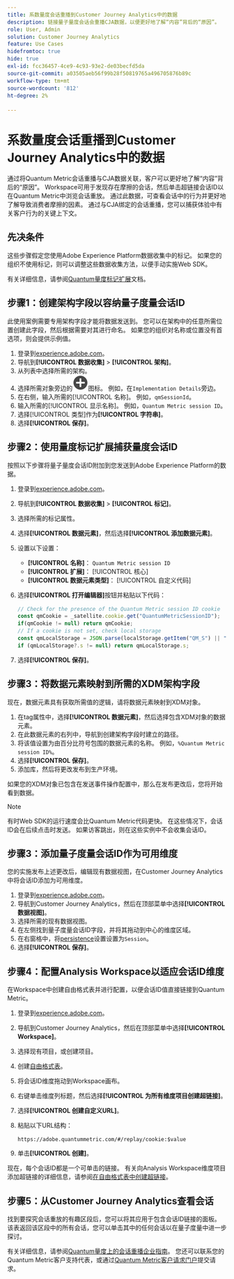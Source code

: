 ```yaml
---
title: 系数量度会话重播到Customer Journey Analytics中的数据
description: 链接量子量度会话会重播CJA数据，以便更好地了解“内容”背后的“原因”。
role: User, Admin
solution: Customer Journey Analytics
feature: Use Cases
hidefromtoc: true
hide: true
exl-id: fcc36457-4ce9-4c93-93e2-de03becfd5da
source-git-commit: a03505aeb56f99b28f50819765a496705876b89c
workflow-type: tm+mt
source-wordcount: '812'
ht-degree: 2%

---
```


# 系数量度会话重播到Customer Journey Analytics中的数据

通过将Quantum Metric会话重播与CJA数据关联，客户可以更好地了解“内容”背后的“原因”。  Workspace可用于发现存在摩擦的会话，然后单击超链接会话ID以在Quantum Metric中浏览会话重放。  通过此数据，可查看会话中的行为并更好地了解导致消费者摩擦的因素。  通过与CJA绑定的会话重播，您可以捕获体验中有关客户行为的关键上下文。

## 先决条件

这些步骤假定您使用Adobe Experience Platform数据收集中的标记。 如果您的组织不使用标记，则可以调整这些数据收集方法，以便手动实施Web SDK。

有关详细信息，请参阅[Quantum量度标记扩展](https://experienceleague.adobe.com/en/docs/experience-platform/destinations/catalog/analytics/quantum-metric)文档。

## 步骤1：创建架构字段以容纳量子度量会话ID

此使用案例需要专用架构字段才能将数据发送到。 您可以在架构中的任意所需位置创建此字段，然后根据需要对其进行命名。 如果您的组织对名称或位置没有首选项，则会提供示例值。

1. 登录到[experience.adobe.com](https://experience.adobe.com)。
1. 导航到&#x200B;**[!UICONTROL 数据收集]** > **[!UICONTROL 架构]**。
1. 从列表中选择所需的架构。
1. 选择所需对象旁边的![添加字段图标](/help/assets/icons/AddCircle.svg)图标。 例如，在`Implementation Details`旁边。
1. 在右侧，输入所需的[!UICONTROL 名称]。 例如，`qmSessionId`。
1. 输入所需的[!UICONTROL 显示名称]。 例如，`Quantum Metric session ID`。
1. 选择[!UICONTROL 类型]作为&#x200B;**[!UICONTROL 字符串]**。
1. 选择&#x200B;**[!UICONTROL 保存]**。

## 步骤2：使用量度标记扩展捕获量度会话ID

按照以下步骤将量子量度会话ID附加到您发送到Adobe Experience Platform的数据。

1. 登录到[experience.adobe.com](https://experience.adobe.com)。
1. 导航到&#x200B;**[!UICONTROL 数据收集]** > **[!UICONTROL 标记]**。
1. 选择所需的标记属性。
1. 选择&#x200B;**[!UICONTROL 数据元素]**，然后选择&#x200B;**[!UICONTROL 添加数据元素]**。
1. 设置以下设置：
   * **[!UICONTROL 名称]**： `Quantum Metric session ID`
   * **[!UICONTROL 扩展]**： [!UICONTROL 核心]
   * **[!UICONTROL 数据元素类型]**： [!UICONTROL 自定义代码]
1. 选择&#x200B;**[!UICONTROL 打开编辑器]**&#x200B;按钮并粘贴以下代码：

   ```js
   // Check for the presence of the Quantum Metric session ID cookie
   const qmCookie = _satellite.cookie.get("QuantumMetricSessionID");
   if(qmCookie != null) return qmCookie;
   // If a cookie is not set, check local storage
   const qmLocalStorage = JSON.parse(localStorage.getItem("QM_S") || "{}");
   if (qmLocalStorage?.s != null) return qmLocalStorage.s;
   ```

1. 选择&#x200B;**[!UICONTROL 保存]**。

## 步骤3：将数据元素映射到所需的XDM架构字段

现在，数据元素具有获取所需值的逻辑，请将数据元素映射到XDM对象。

1. 在tag属性中，选择&#x200B;**[!UICONTROL 数据元素]**，然后选择包含XDM对象的数据元素。
1. 在此数据元素的右列中，导航到创建架构字段时建立的路径。
1. 将该值设置为由百分比符号包围的数据元素的名称。 例如，`%Quantum Metric session ID%`。
1. 选择&#x200B;**[!UICONTROL 保存]**。
1. 添加库，然后将更改发布到生产环境。

如果您的XDM对象已包含在发送事件操作配置中，那么在发布更改后，您将开始看到数据。

>[!NOTE]
>
>有时Web SDK的运行速度会比Quantum Metric代码更快。 在这些情况下，会话ID会在后续点击时发送。 如果访客跳出，则在这些实例中不会收集会话ID。

## 步骤3：添加量子度量会话ID作为可用维度

您的实施发布上述更改后，编辑现有数据视图，在Customer Journey Analytics中将会话ID添加为可用维度。

1. 登录到[experience.adobe.com](https://experience.adobe.com)。
1. 导航到Customer Journey Analytics，然后在顶部菜单中选择&#x200B;**[!UICONTROL 数据视图]**。
1. 选择所需的现有数据视图。
1. 在左侧找到量子度量会话ID字段，并将其拖动到中心的维度区域。
1. 在右窗格中，将[persistence](/help/data-views/component-settings/persistence.md)设置设置为`Session`。
1. 选择&#x200B;**[!UICONTROL 保存]**。

## 步骤4：配置Analysis Workspace以适应会话ID维度

在Workspace中创建自由格式表并进行配置，以便会话ID值直接链接到Quantum Metric。

1. 登录到[experience.adobe.com](https://experience.adobe.com)。
1. 导航到Customer Journey Analytics，然后在顶部菜单中选择&#x200B;**[!UICONTROL Workspace]**。
1. 选择现有项目，或创建项目。
1. 创建[自由格式表](/help/analysis-workspace/visualizations/freeform-table/freeform-table.md)。
1. 将会话ID维度拖动到Workspace画布。
1. 右键单击维度列标题，然后选择&#x200B;**[!UICONTROL 为所有维度项目创建超链接]**。
1. 选择&#x200B;**[!UICONTROL 创建自定义URL]**。
1. 粘贴以下URL结构：

   ```
   https://adobe.quantummetric.com/#/replay/cookie:$value
   ```

1. 单击&#x200B;**[!UICONTROL 创建]**。

现在，每个会话ID都是一个可单击的链接。 有关向Analysis Workspace维度项目添加超链接的详细信息，请参阅[在自由格式表中创建超链接](/help/analysis-workspace/visualizations/freeform-table/freeform-table-hyperlinks.md)。

## 步骤5：从Customer Journey Analytics查看会话

找到要探究会话重放的有趣区段后，您可以将其应用于包含会话ID链接的面板。 该表返回该区段中的所有会话，您可以单击其中的任何会话以在量子度量中进一步探讨。

有关详细信息，请参阅[Quantum量度上的会话重播企业指南](https://www.quantummetric.com/resources/ebook/the-enterprise-guide-to-session-replay)。 您还可以联系您的Quantum Metric客户支持代表，或通过[Quantum Metric客户请求门户](https://community.quantummetric.com/s/public-support-page)提交请求。
